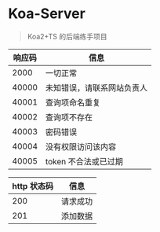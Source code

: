 # Koa-Server

> Koa2+TS 的后端练手项目

| 响应码 | 信息                       |
| ------ | -------------------------- |
| 2000   | 一切正常                   |
| 40000  | 未知错误，请联系网站负责人 |
| 40001  | 查询项命名重复             |
| 40002  | 查询项不存在               |
| 40003  | 密码错误                   |
| 40004  | 没有权限访问该内容         |
| 40005  | token 不合法或已过期       |

| http 状态码 | 信息     |
| ----------- | -------- |
| 200         | 请求成功 |
| 201         | 添加数据 |
